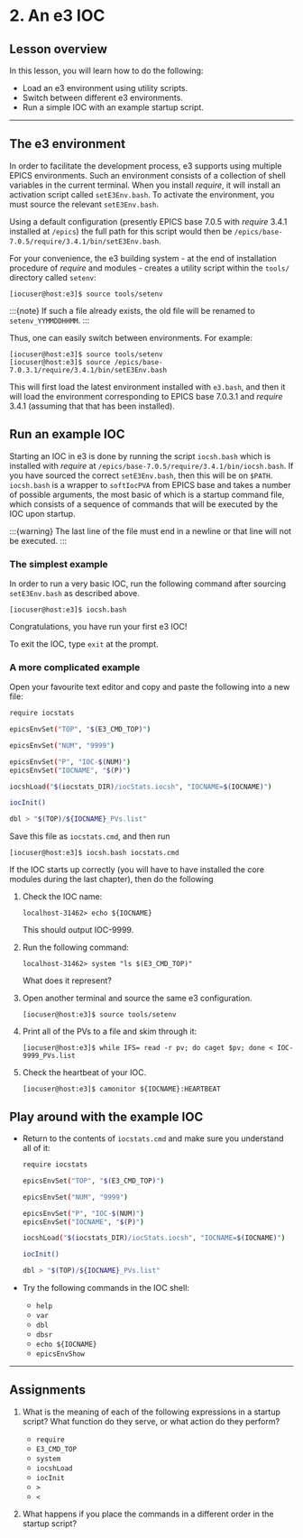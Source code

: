 # 2. An e3 IOC

## Lesson overview

In this lesson, you will learn how to do the following:

* Load an e3 environment using utility scripts.
* Switch between different e3 environments.
* Run a simple IOC with an example startup script.

---

## The e3 environment

In order to facilitate the development process, e3 supports using multiple EPICS
environments. Such an environment consists of a collection of shell variables in
the current terminal. When you install *require*, it will install an activation
script called `setE3Env.bash`. To activate the environment, you must source the
relevant `setE3Env.bash`.

Using a default configuration (presently EPICS base 7.0.5 with *require* 3.4.1
installed at `/epics`) the full path for this script would then be
`/epics/base-7.0.5/require/3.4.1/bin/setE3Env.bash`.

For your convenience, the e3 building system - at the end of installation
procedure of *require* and modules - creates a utility script within the
`tools/` directory called `setenv`:

```console
[iocuser@host:e3]$ source tools/setenv
```

:::{note}
If such a file already exists, the old file will be renamed to `setenv_YYMMDDHHMM`.
:::

Thus, one can easily switch between environments. For example:

```console
[iocuser@host:e3]$ source tools/setenv
[iocuser@host:e3]$ source /epics/base-7.0.3.1/require/3.4.1/bin/setE3Env.bash
```

This will first load the latest environment installed with `e3.bash`, and then
it will load the environment corresponding to EPICS base 7.0.3.1 and *require*
3.4.1 (assuming that that has been installed).

## Run an example IOC

Starting an IOC in e3 is done by running the script `iocsh.bash` which is
installed with *require* at `/epics/base-7.0.5/require/3.4.1/bin/iocsh.bash`. If
you have sourced the correct `setE3Env.bash`, then this will be on `$PATH`.
`iocsh.bash` is a wrapper to `softIocPVA` from EPICS base and takes a number of
possible arguments, the most basic of which is a startup command file, which
consists of a sequence of commands that will be executed by the IOC upon
startup.

:::{warning}
The last line of the file must end in a newline or that line will not be executed.
:::

### The simplest example

In order to run a very basic IOC, run the following command after sourcing
`setE3Env.bash` as described above.

```console
[iocuser@host:e3]$ iocsh.bash
```

Congratulations, you have run your first e3 IOC!

To exit the IOC, type `exit` at the prompt.

### A more complicated example

Open your favourite text editor and copy and paste the following into a new file:

```bash
require iocstats

epicsEnvSet("TOP", "$(E3_CMD_TOP)")

epicsEnvSet("NUM", "9999")

epicsEnvSet("P", "IOC-$(NUM)")
epicsEnvSet("IOCNAME", "$(P)")

iocshLoad("$(iocstats_DIR)/iocStats.iocsh", "IOCNAME=$(IOCNAME)")

iocInit()

dbl > "$(TOP)/${IOCNAME}_PVs.list"

```

Save this file as `iocstats.cmd`, and then run

```console
[iocuser@host:e3]$ iocsh.bash iocstats.cmd
```

If the IOC starts up correctly (you will have to have installed the core modules
during the last chapter), then do the following

1. Check the IOC name:

   ```console
   localhost-31462> echo ${IOCNAME}
   ```

   This should output IOC-9999.

2. Run the following command:

   ```console
   localhost-31462> system "ls $(E3_CMD_TOP)"
   ```

   What does it represent?

3. Open another terminal and source the same e3 configuration.

   ```console
   [iocuser@host:e3]$ source tools/setenv
   ```

4. Print all of the PVs to a file and skim through it:

   ```console
   [iocuser@host:e3]$ while IFS= read -r pv; do caget $pv; done < IOC-9999_PVs.list
   ```

5. Check the heartbeat of your IOC.

   ```console
   [iocuser@host:e3]$ camonitor ${IOCNAME}:HEARTBEAT
   ```

## Play around with the example IOC

* Return to the contents of `iocstats.cmd` and make sure you understand all of it:

  ```bash
  require iocstats

  epicsEnvSet("TOP", "$(E3_CMD_TOP)")

  epicsEnvSet("NUM", "9999")

  epicsEnvSet("P", "IOC-$(NUM)")
  epicsEnvSet("IOCNAME", "$(P)")

  iocshLoad("$(iocstats_DIR)/iocStats.iocsh", "IOCNAME=$(IOCNAME)")

  iocInit()

  dbl > "$(TOP)/${IOCNAME}_PVs.list"

  ```

* Try the following commands in the IOC shell:
   * `help`
   * `var`
   * `dbl`
   * `dbsr`
   * `echo ${IOCNAME}`
   * `epicsEnvShow`

---

## Assignments

1. What is the meaning of each of the following expressions in a startup script?
   What function do they serve, or what action do they perform?
   * `require`
   * `E3_CMD_TOP`
   * `system`
   * `iocshLoad`
   * `iocInit`
   * `>`
   * `<`

2. What happens if you place the commands in a different order in the startup
   script?
